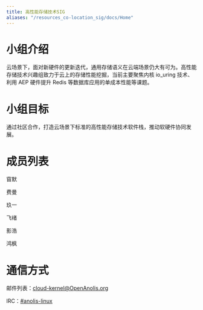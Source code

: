```yaml
---
title: 高性能存储技术SIG
aliases: "/resources_co-location_sig/docs/Home"
---
```


# 小组介绍

云场景下，面对新硬件的更新迭代，通用存储语义在云端场景仍大有可为。高性能存储技术兴趣组致力于云上的存储性能挖掘，当前主要聚焦内核 io_uring 技术、利用 AEP 硬件提升 Redis 等数据库应用的单成本性能等课题。

# 小组目标

通过社区合作，打造云场景下标准的高性能存储技术软件栈，推动软硬件协同发展。

# 成员列表

窅默 

费曼 

玖一 

飞绪 

影浩

鸿枫 

# 通信方式

邮件列表：[cloud-kernel@OpenAnolis.org](mailto:cloud-kernel@OpenAnolis.org)

IRC：[#anolis-linux](https://webchat.freenode.net/#anolis-linux)


